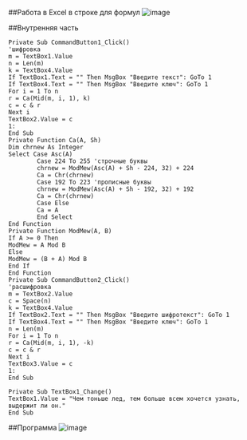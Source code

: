##Работа в Excel в строке для формул
![image](https://github.com/mvchemezov1/sequrityinfo/assets/144443468/3acb0bd0-f468-43b6-a43e-832c64651e87)

##Внутренняя часть
```VBA
Private Sub CommandButton1_Click()
'шифровка
m = TextBox1.Value
n = Len(m)
k = TextBox4.Value
If TextBox1.Text = "" Then MsgBox "Введите текст": GoTo 1
If TextBox4.Text = "" Then MsgBox "Введите ключ": GoTo 1
For i = 1 To n
r = Ca(Mid(m, i, 1), k)
c = c & r
Next i
TextBox2.Value = c
1:
End Sub
Private Function Ca(A, Sh)
Dim chrnew As Integer
Select Case Asc(A)
        Case 224 To 255 'строчные буквы
        chrnew = ModMew(Asc(A) + Sh - 224, 32) + 224
        Ca = Chr(chrnew)
        Case 192 To 223 'прописные буквы
        chrnew = ModMew(Asc(A) + Sh - 192, 32) + 192
        Ca = Chr(chrnew)
        Case Else
        Ca = A
        End Select
End Function
Private Function ModMew(A, B)
If A >= 0 Then
ModMew = A Mod B
Else
ModMew = (B + A) Mod B
End If
End Function
Private Sub CommandButton2_Click()
'расшифровка
m = TextBox2.Value
c = Space(n)
k = TextBox4.Value
If TextBox2.Text = "" Then MsgBox "Введите шифротекст": GoTo 1
If TextBox4.Text = "" Then MsgBox "Введите ключ": GoTo 1
n = Len(m)
For i = 1 To n
r = Ca(Mid(m, i, 1), -k)
c = c & r
Next i
TextBox3.Value = c
1:
End Sub

Private Sub TextBox1_Change()
TextBox1.Value = "Чем тоньше лед, тем больше всем хочется узнать, выдержит ли он."
End Sub
```

##Программа
![image](https://github.com/mvchemezov1/sequrityinfo/assets/144443468/5c231f3a-daad-4a0d-9649-77547400eaba)

